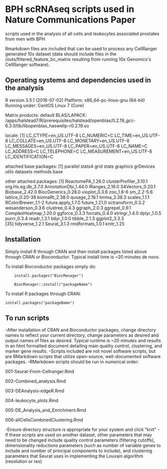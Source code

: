 BPH scRNAseq scripts used in Nature Communications Paper
============================================================

scripts used in the analysis of all cells and leukocytes associated prostates from men with BPH

Rmarkdown files are included that can be used to process any CellRanger generated 10x dataset (data should include files in the /outs/filtered_feature_bc_matrix resulting from running 10x Genomics's CellRanger software).

Operating systems and dependencies used in the analysis
--------------------------------------------------------
R version 3.5.1 (2018-07-02)
Platform: x86_64-pc-linux-gnu (64-bit)
Running under: CentOS Linux 7 (Core)

Matrix products: default
BLAS/LAPACK: /apps/halstead7/R/prerequisites/halstead/openblas/0.2.19_gcc-6.3.0/lib/libopenblas_haswellp-r0.2.19.so

locale:
 [1] LC_CTYPE=en_US.UTF-8       LC_NUMERIC=C               LC_TIME=en_US.UTF-8        LC_COLLATE=en_US.UTF-8     LC_MONETARY=en_US.UTF-8    LC_MESSAGES=en_US.UTF-8    LC_PAPER=en_US.UTF-8       LC_NAME=C                  LC_ADDRESS=C               LC_TELEPHONE=C             LC_MEASUREMENT=en_US.UTF-8 LC_IDENTIFICATION=C       

attached base packages:
 [1] parallel  stats4    grid      stats     graphics  grDevices utils     datasets  methods   base     

other attached packages:
 [1] ReactomePA_1.26.0      clusterProfiler_3.10.1 org.Hs.eg.db_3.7.0     AnnotationDbi_1.44.0   IRanges_2.16.0         S4Vectors_0.20.1       Biobase_2.42.0         BiocGenerics_0.28.0    vioplot_0.3.6          zoo_1.8-6              sm_2.2-5.6             lattice_0.20-38        biomaRt_2.38.0         qusage_2.16.1          limma_3.38.3           scales_1.1.1           RColorBrewer_1.1-2     future.apply_1.7.0     future_1.21.0          sctransform_0.3.2      wesanderson_0.3.6      clustree_0.4.3         ggraph_2.0.3           ggrepel_0.9.1          ComplexHeatmap_1.20.0  ggforce_0.3.3          forcats_0.4.0          stringr_1.4.0          dplyr_1.0.5            purrr_0.3.4            readr_1.3.1            tidyr_1.0.0            tibble_2.1.3           ggplot2_3.3.3         
[35] tidyverse_1.2.1        Seurat_3.1.3           rmdformats_1.0.1       knitr_1.25    

Installation
--------------------------------------------------------
Simply install R through CRAN and then install packages listed above through CRAN or Bioconductor.  Typical install time is ~20 minutes de novo.  

To install Bioconductor packages simply do:

```if (!requireNamespace("BiocManager", quietly = TRUE))
    install.packages("BiocManager")

    BiocManager::install("packageName")
```
To install R packages through CRAN:

```install.packages("packageName")```

To run scripts
--------------------------------------------------------
   -After installation of CRAN and Bioconductor packages, change directory names to reflect your current directory, change parameters as desired and output names of files as desired.  Typical runtime is ~20 minutes and results in an html formatted document detailing main quality control, clustering, and marker gene results.
-Scripts included are not novel software scripts, but are RMarkdown scripts that utilize open-source, well-documented software packages.
-RMarkdown scripts should be run in numerical order:

 001-Seurat-From-Cellranger.Rmd

 002-Combined_analysis.Rmd

 003-DEAnalysis-edgeR.Rmd

 004-leukocyte_plots.Rmd

 005-DE_Analysis_and_Enrichment.Rmd

 006-allCellsCombinedClustering.Rmd

-Ensure directory structure is appropriate for your system and click "knit"
-If these scripts are used on another dataset, other parameters that may need to be changed include quality control parameters (filtering cutoffs), dimensionality reductions parameters (such as number of variable genes to include and number of principal components to include), and clustering parameters that Seurat uses in implementing the Louvain algorithm (resolution or res)

